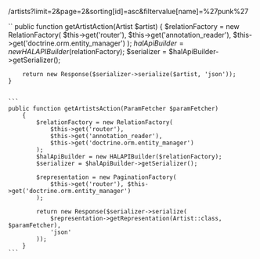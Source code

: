 /artists?limit=2&page=2&sorting[id]=asc&filtervalue[name]=%27punk%27

``
public function getArtistAction(Artist $artist)
    {
        $relationFactory = new RelationFactory(
            $this->get('router'),
            $this->get('annotation_reader'),
            $this->get('doctrine.orm.entity_manager')
        );
        $halApiBuilder = new HALAPIBuilder($relationFactory);
        $serializer = $halApiBuilder->getSerializer();

        return new Response($serializer->serialize($artist, 'json'));
    }
````

```
public function getArtistsAction(ParamFetcher $paramFetcher)
    {
        $relationFactory = new RelationFactory(
            $this->get('router'),
            $this->get('annotation_reader'),
            $this->get('doctrine.orm.entity_manager')
        );
        $halApiBuilder = new HALAPIBuilder($relationFactory);
        $serializer = $halApiBuilder->getSerializer();

        $representation = new PaginationFactory(
            $this->get('router'), $this->get('doctrine.orm.entity_manager')
        );

        return new Response($serializer->serialize(
            $representation->getRepresentation(Artist::class, $paramFetcher),
            'json'
        ));
    }
```